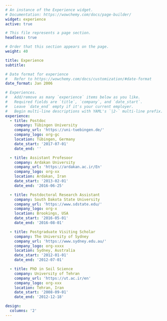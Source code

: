 ```yaml
---
# An instance of the Experience widget.
# Documentation: https://wowchemy.com/docs/page-builder/
widget: experience
active: true

# This file represents a page section.
headless: true

# Order that this section appears on the page.
weight: 40

title: Experience
subtitle:

# Date format for experience
#   Refer to https://wowchemy.com/docs/customization/#date-format
date_format: Jan 2006

# Experiences.
#   Add/remove as many `experience` items below as you like.
#   Required fields are `title`, `company`, and `date_start`.
#   Leave `date_end` empty if it's your current employer.
#   Begin multi-line descriptions with YAML's `|2-` multi-line prefix.
experience:
  - title: Postdoc
    company: Tübingen University
    company_url: 'https://uni-tuebingen.de/'
    company_logo: org-gc
    location: Tübingen, Germany
    date_start: '2017-07-01'
    date_end: ''

  - title: Assistant Profesoor
    company: Ardakan University
    company_url: 'https://ardakan.ac.ir/En'
    company_logo: org-xx
    location: Ardakan, Iran
    date_start: '2013-02-01'
    date_end: '2016-06-25'

  - title: Postdoctoral Research Assistant
    company: South Dakota State University
    company_url: 'https://www.sdstate.edu/'
    company_logo: org-x
    location: Brookings, USA
    date_start: '2016-05-01'
    date_end: '2016-08-01'

  - title: Postgraduate Visiting Scholar
    company: The University of Sydney
    company_url: 'https://www.sydney.edu.au/'
    company_logo: org-xxxx
    location: Sydney, Australia
    date_start: '2012-01-01'
    date_end: '2012-07-01'

  - title: PhD in Soil Science
    company: University of Tehran
    company_url: 'https://ut.ac.ir/en'
    company_logo: org-xxx
    location: Tehran, Iran
    date_start: '2008-09-01'
    date_end: '2012-12-18'

design:
  columns: '2'
---
```

